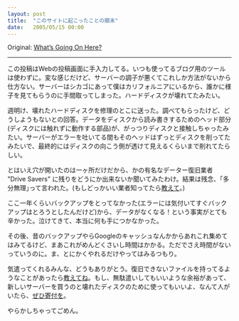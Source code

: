 ```yaml
---
layout: post
title:  "このサイトに起こったことの顛末"
date:   2005/05/15 00:00
---
```


Original: [What’s Going On Here?](http://www.aaronsw.com/weblog/whaaaa)

----------

<!--
I’m adding this post not through blogging software, like I normally do,
but by hand, right into the webpage. It feels odd. I’m doing this
because a week or so ago my web server started making funny error
messages and not working so well. The web server is in Chicago and I am
in California so it took a day or two to get someone to check on it. The
conclusion was the hard drive had been fried.
-->
この投稿はWebの投稿画面に手入力してる。いつも使ってるブログ用のツールは使わずに。変な感じだけど、サーバーの調子が悪くてこれしか方法がないから仕方ない。サーバーはシカゴにあって僕はカリフォルニアにいるから、誰かに様子を見てもらうのに手間取ってしまった。ハードディスクが壊れてたみたい。

<!--
When the weekend ended, we sent the disk to a disk repair place. They
took a look at it and a couple days later said that they couldn’t do
anything. The heads that normally read and write data on a hard drive by
floating over the magnetized platter had crashed right into it. While
the computer was giving us error messages it was also scratching away a
hole in the platter. It got so thin that you could see through it.
-->
週明け、壊れたハードディスクを修理のとこに送った。調べてもらったけど、どうしようもないとの回答。データをディスクから読み書きするためのヘッド部分(ディスクには触れずに動作する部品)が、がっつりディスクと接触しちゃったみたい。サーバーがエラーを吐いてる間もそのヘッドはずっとディスクを削ってたみたいで、最終的にはディスクの向こう側が透けて見えるくらいまで削れてたらしい。

<!--
This was just in one spot on the disk, though, so we tried calling the
famed Drive Savers to see if they could recover the rest. They seemed to
think they wouldn’t have any better luck. (Please, plase, please, [tell
me](mailto:me@aaronsw.com) if you know someplace to try.)
-->
とはいえ穴が開いたのは一ヶ所だけだから、かの有名なデーター復旧業者 "Drive Savers" に残りをどうにか出来ないか聞いてみたわけ。結果は残念、｢多分無理｣って言われた。(もしどっかいい業者知ってたら[教えて](mailto:me@aaronsw.com)。)

<!--
I hadn’t backed the disk up for at least a year (in fairness, I was
literally going to back it up when I found it giving off error messages)
and the thought of the loss of all that data was crushing. I broke down
crying and couldn’t function.
-->
ここ一年くらいバックアップをとってなかった(エラーには気付いてすぐバックアップはとろうとしたんだけど)から、データがなくなる！という事実がとても辛かった。泣けてきて、本当に何も手につかなかった。

<!--
I’ve since been trying to piece things together from the old backup and
the Google cache and so on, but it’s a painful and time-consuming
process, and even without this on my hands I am extremely lacking time.
I’ll try my best, though.
-->
その後、昔のバックアップやらGoogleのキャッシュなんかからあれこれ集めてはみてるけど、まあこれがめんどくさいし時間はかかる。ただでさえ時間がないっていうのに。ま、とにかくやれるだけやってはみるつもり。

<!--
Thanks to everyone for their kind words and support. If you have some
files you think I might be missing, [let me
know](mailto:me@aaronsw.com). If you have some disposable income and
want to help fund the purchase of a new server and perhaps the recovery
of the old disk, [you can make a
donation](https://www.paypal.com/cgi-bin/webscr?cmd=_xclick&business=me%40aaronsw%2ecom&item_name=Server+Support).
-->
気遣ってくれるみんな、どうもありがとう。復旧できないファイルを持ってるようなことがあったら[教えてね](mailto:me@aaronsw.com)。もし、無駄遣いしてもいいような余裕があって、新しいサーバーを買うのと壊れたディスクのために使ってもいいよ、なんて人がいたら、[ぜひ寄付を](https://www.paypal.com/cgi-bin/webscr?cmd=_xclick&business=me%40aaronsw%2ecom&item_name=Server+Support)。

<!--
Sorry for screwing up.
-->
やらかしちゃってごめん。
